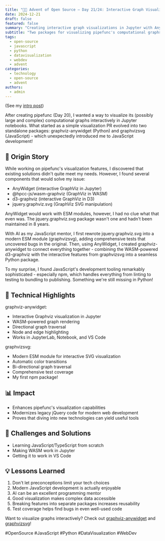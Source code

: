 ```yaml
---
title: "🎄🎁 Advent of Open Source – Day 21/24: Interactive Graph Visualization 🕸️"
date: 2024-12-21
draft: false
featured: false
summary: "Creating interactive graph visualizations in Jupyter with AnyWidget and a modernized JavaScript library."
subtitle: "Two packages for visualizing pipefunc's computational graphs, born from a dive into JavaScript."
tags:
  - open-source
  - javascript
  - python
  - datavisualization
  - webdev
  - advent
categories:
  - technology
  - open-source
  - advent
authors:
  - admin
---
```


(See my [intro post](https://www.linkedin.com/posts/basnijholt_advent-of-open-source-celebrating-activity-7269075513002909697-M89J))

After creating pipefunc (Day 20), I wanted a way to visualize its (possibly large and complex) computational graphs interactively in Jupyter notebooks. What started as a simple visualization PR evolved into two standalone packages: graphviz-anywidget (Python) and graphvizsvg (JavaScript) - which unexpectedly introduced me to JavaScript development!

## 📖 Origin Story

While working on pipefunc's visualization features, I discovered that existing solutions didn't quite meet my needs. However, I found several components that would solve my issue:

- AnyWidget (interactive GraphViz in Jupyter)
- @hpcc-js/wasm-graphviz (GraphViz in WASM)
- d3-graphviz (interactive GraphViz in D3)
- jquery.graphviz.svg (GraphViz SVG manipulation)

AnyWidget would work with ESM modules, however, I had no clue what that even was. The jquery.graphviz.svg package wasn't one and hadn't been maintained in 8 years.

With AI as my JavaScript mentor, I first rewrote jquery.graphviz.svg into a modern ESM module (graphvizsvg), adding comprehensive tests that uncovered bugs in the original. Then, using AnyWidget, I created graphviz-anywidget to connect everything together - combining the WASM-powered d3-graphviz with the interactive features from graphvizsvg into a seamless Python package.

To my surprise, I found JavaScript's development tooling remarkably sophisticated - especially npm, which handles everything from linting to testing to bundling to publishing. Something we're still missing in Python!

## 🔧 Technical Highlights

graphviz-anywidget:

- Interactive Graphviz visualization in Jupyter
- WASM-powered graph rendering
- Directional graph traversal
- Node and edge highlighting
- Works in JupyterLab, Notebook, and VS Code

graphvizsvg:

- Modern ESM module for interactive SVG visualization
- Automatic color transitions
- Bi-directional graph traversal
- Comprehensive test coverage
- My first npm package!

## 📊 Impact

- Enhances pipefunc's visualization capabilities
- Modernizes legacy jQuery code for modern web development
- Proves that diving into new technologies can yield useful tools

## 🎯 Challenges and Solutions

- Learning JavaScript/TypeScript from scratch
- Making WASM work in Jupyter
- Getting it to work in VS Code

## 💡 Lessons Learned

1. Don't let preconceptions limit your tech choices
2. Modern JavaScript development is actually enjoyable
3. AI can be an excellent programming mentor
4. Good visualization makes complex data accessible
5. Breaking features into separate packages increases reusability
6. Test coverage helps find bugs in even well-used code

Want to visualize graphs interactively? Check out [graphviz-anywidget](https://github.com/pipefunc/graphviz-anywidget) and [graphvizsvg](https://github.com/pipefunc/graphvizsvg)!

#OpenSource #JavaScript #Python #DataVisualization #WebDev
